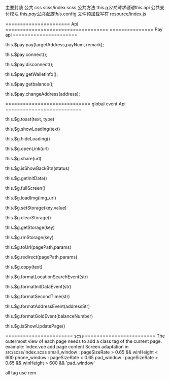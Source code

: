 
主要封装
公共 css   scss/index.scss
公共方法    this.$g
公共请求通道    this.$api
公共支付模块    this.$pay
公共配置        this.$config
文件预加载写在  resource/index.js

====================== Api ===================================
=============== Pay api ======================
<!-- 
    use pay <Promise>
    targetAddress: target address
    payNum: pay num
    remark: remark
 -->
this.$pay.pay(targetAddress,payNum, remark);
<!-- connect wallet <Promise> -->
this.$pay.connect();
<!-- disconnect wallet  -->
this.$pay.disconnect();
<!-- get current connection wallet info -->
this.$pay.getWalletInfo();
<!-- get current connection wallet balance <Promise> -->
this.$pay.getbalance();
<!-- change wallet address -->
this.$pay.changeAddress(address);

============================= global event Api ==========================
<!-- toast  type = success || err || null (default:null) -->
this.$g.toast(text, type)
<!-- loading text (default:loading...) -->
this.$g.showLoading(text)
<!-- hideLoading use close showLoading -->
this.$g.hideLoading()
<!-- openLink tg openLink -->
this.$g.openLink(url)
<!-- share tg openTelegramLink -->
this.$g.share(url)
<!-- isShowBackBtn show Telegram back button 
    status:boolean  (default:true)
 -->
this.$g.isShowBackBtn(status)
<!-- get Telegram.WebApp.initData -->
this.$g.getInitData()
<!-- fullScreen Telegram.WebApp.expand -->
this.$g.fullScreen()
<!-- loadImg preLoad img file -->
this.$g.loadImg(img_url)
<!-- setStorage -->
this.$g.setStorage(key,value)
<!-- clearStorage -->
this.$g.clearStorage()
<!-- getStorage -->
this.$g.getStorage(key)
<!-- rmStorage -->
this.$g.rmStorage(key)
<!-- toUrl use change page -->
this.$g.toUrl(pagePath,params)
<!-- redirect use redirect page -->
this.$g.redirect(pagePath,params)
<!-- copy use copy text to clipBord -->
this.$g.copy(text)
<!-- formatLocationSearchEvent  format window.location.search to Object
 str=window.location.search
-->
this.$g.formatLocationSearchEvent(str)
<!-- formatInitDataEvent format window.Telegram.WebApp.initData to Object -->
this.$g.formatInitDataEvent(str)
<!-- formatSecondTime format second time to hour:minutes: seconds -->
this.$g.formatSecondTime(str)
<!-- formatAddressEvent format wallet address to aaaaa......bbbbb -->
this.$g.formatAddressEvent(addressStr)
<!-- formatGoldEvent format user balance to 100.000 || 100.000K || 100.000M || 100.000B -->
this.$g.formatGoldEvent(balanceNumber)
<!-- isShowUpdatePage current user is show update screen -->
this.$g.isShowUpdatePage()

======================= scss ========================
The outermost view of each page needs to add a class tag of the current page. example: Index.vue add <view class="index_page">page content</view>
Screen adaptation in src/scss/index.scss
small_window : pageSizeRate > 0.65 && winHeight < 600
phone_window : pageSizeRate < 0.65
pad_window : pageSizeRate > 0.65 && winHeight > 600 && 'pad_window'

all tag use rem
